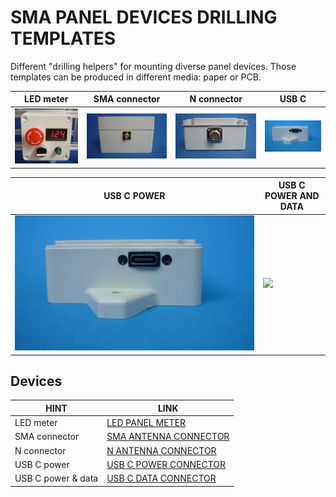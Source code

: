 # SMA PANEL DEVICES DRILLING TEMPLATES

Different "drilling helpers" for mounting diverse panel devices. Those templates can be produced in different media: paper or PCB. 

LED meter                                            |SMA connector                                   | N connector                                | USB C
-----------------------------------------------------|------------------------------------------------|--------------------------------------------|-----------------------------------
![](/led-panel-meter-26x45mm/assets/img/ledpanel.png)|![](/sma-flange-4-holes/assets/img/smapanel.jpg)|![](/n-flange-4-holes/assets/img/npanel.jpg)| ![](/usb-c-power-panel/assets/img/usbcpowerpanel.jpg)

USB C POWER                                           | USB C POWER AND DATA 
------------------------------------------------------|------------------------------------------------------
![](/usb-c-power-panel/assets/img/usbcpowerpanel.jpg) | ![](/usb-c-power-panel/assets/img/usbcpowerdatapanelconnector.jpg)


## Devices

| HINT                | LINK                                     
|---------------------|-----------------------------------------------------
| LED meter           | [LED PANEL METER](/led-panel-meter-26x45mm)  
| SMA connector       | [SMA ANTENNA CONNECTOR](/sma-flange-4-holes)  
| N connector         | [N ANTENNA CONNECTOR](/n-flange-4-holes)
| USB C power         | [USB C POWER CONNECTOR](/usb-c-power-panel)
| USB C power & data  | [USB C DATA CONNECTOR](/usb-c-data-panel)


